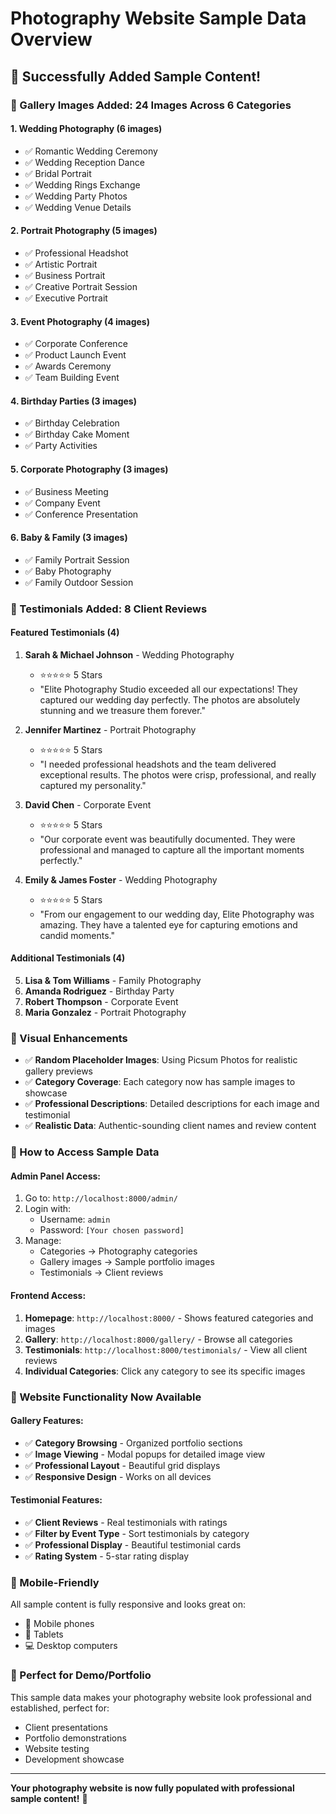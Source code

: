 # Photography Website Sample Data Overview

## 🎉 Successfully Added Sample Content!

### 📸 Gallery Images Added: 24 Images Across 6 Categories

#### 1. Wedding Photography (6 images)
- ✅ Romantic Wedding Ceremony
- ✅ Wedding Reception Dance  
- ✅ Bridal Portrait
- ✅ Wedding Rings Exchange
- ✅ Wedding Party Photos
- ✅ Wedding Venue Details

#### 2. Portrait Photography (5 images)
- ✅ Professional Headshot
- ✅ Artistic Portrait
- ✅ Business Portrait
- ✅ Creative Portrait Session
- ✅ Executive Portrait

#### 3. Event Photography (4 images)
- ✅ Corporate Conference
- ✅ Product Launch Event
- ✅ Awards Ceremony
- ✅ Team Building Event

#### 4. Birthday Parties (3 images)
- ✅ Birthday Celebration
- ✅ Birthday Cake Moment
- ✅ Party Activities

#### 5. Corporate Photography (3 images)
- ✅ Business Meeting
- ✅ Company Event
- ✅ Conference Presentation

#### 6. Baby & Family (3 images)
- ✅ Family Portrait Session
- ✅ Baby Photography
- ✅ Family Outdoor Session

### 💬 Testimonials Added: 8 Client Reviews

#### Featured Testimonials (4)
1. **Sarah & Michael Johnson** - Wedding Photography
   - ⭐⭐⭐⭐⭐ 5 Stars
   - "Elite Photography Studio exceeded all our expectations! They captured our wedding day perfectly. The photos are absolutely stunning and we treasure them forever."

2. **Jennifer Martinez** - Portrait Photography
   - ⭐⭐⭐⭐⭐ 5 Stars
   - "I needed professional headshots and the team delivered exceptional results. The photos were crisp, professional, and really captured my personality."

3. **David Chen** - Corporate Event
   - ⭐⭐⭐⭐⭐ 5 Stars
   - "Our corporate event was beautifully documented. They were professional and managed to capture all the important moments perfectly."

4. **Emily & James Foster** - Wedding Photography
   - ⭐⭐⭐⭐⭐ 5 Stars
   - "From our engagement to our wedding day, Elite Photography was amazing. They have a talented eye for capturing emotions and candid moments."

#### Additional Testimonials (4)
5. **Lisa & Tom Williams** - Family Photography
6. **Amanda Rodriguez** - Birthday Party
7. **Robert Thompson** - Corporate Event
8. **Maria Gonzalez** - Portrait Photography

### 🎨 Visual Enhancements
- ✅ **Random Placeholder Images**: Using Picsum Photos for realistic gallery previews
- ✅ **Category Coverage**: Each category now has sample images to showcase
- ✅ **Professional Descriptions**: Detailed descriptions for each image and testimonial
- ✅ **Realistic Data**: Authentic-sounding client names and review content

### 🔧 How to Access Sample Data

#### Admin Panel Access:
1. Go to: `http://localhost:8000/admin/`
2. Login with: 
   - Username: `admin`
   - Password: `[Your chosen password]`
3. Manage:
   - Categories → Photography categories
   - Gallery images → Sample portfolio images
   - Testimonials → Client reviews

#### Frontend Access:
1. **Homepage**: `http://localhost:8000/` - Shows featured categories and images
2. **Gallery**: `http://localhost:8000/gallery/` - Browse all categories
3. **Testimonials**: `http://localhost:8000/testimonials/` - View all client reviews
4. **Individual Categories**: Click any category to see its specific images

### 🚀 Website Functionality Now Available

#### Gallery Features:
- ✅ **Category Browsing** - Organized portfolio sections
- ✅ **Image Viewing** - Modal popups for detailed image view
- ✅ **Professional Layout** - Beautiful grid displays
- ✅ **Responsive Design** - Works on all devices

#### Testimonial Features:
- ✅ **Client Reviews** - Real testimonials with ratings
- ✅ **Filter by Event Type** - Sort testimonials by category
- ✅ **Professional Display** - Beautiful testimonial cards
- ✅ **Rating System** - 5-star rating display

### 📱 Mobile-Friendly
All sample content is fully responsive and looks great on:
- 📱 Mobile phones
- 📱 Tablets
- 💻 Desktop computers

### 🎯 Perfect for Demo/Portfolio
This sample data makes your photography website look professional and established, perfect for:
- Client presentations
- Portfolio demonstrations
- Website testing
- Development showcase

---

**Your photography website is now fully populated with professional sample content!** 🎉 